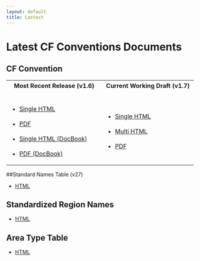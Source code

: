 ```yaml
---
layout: default
title: Lastest
---
```


# Latest CF Conventions Documents

## CF Convention 

<table>
<tr>
  <th width="300px"> Most Recent Release (v1.6) <br /> &nbsp;</th>
  <th width="300px"> Current Working Draft (v1.7) <br /> &nbsp;</th> 
</tr>
<tr>
  <td>
    <ul>
      <li> <a href="/cf-conventions/v1.6.0/cf-conventions.html">Single HTML</a> </li> <br />
      <li> <a href="/cf-conventions/v1.6.0/cf-conventions.pdf">PDF</a> </li> <br />
      <li> <a href="Data/cf-conventions/cf-conventions-1.6/build/cf-conventions.html">Single HTML (DocBook)</a> </li> <br />
      <!-- <li> <a href="Data/cf-conventions/cf-conventions-1.6/build/cf-conventions-multi.html">Multi HTML</a> </li> <br /> -->
      <li> <a href="Data/cf-conventions/cf-conventions-1.6/build/cf-conventions.pdf">PDF (DocBook)</a> </li>
    </ul>
  </td>
  <td>
    <ul>
      <li> <a href="Data/cf-conventions/cf-conventions-1.7/build/cf-conventions.html">Single HTML</a> </li> <br />
      <li> <a href="Data/cf-conventions/cf-conventions-1.7/build/cf-conventions-multi.html">Multi HTML</a> </li> <br />
      <li> <a href="Data/cf-conventions/cf-conventions-1.7/build/cf-conventions.pdf">PDF</a> </li>
    </ul>
  </td>
</tr>
</table>

##Standard Names Table (v27)
* <a href="Data/cf-standard-names/27/build/cf-standard-name-table.html">HTML</a>

## Standardized Region Names
* <a href="Data/cf-standard-names/docs/standardized-region-names.html">HTML</a>

## Area Type Table
* <a href="Data/cf-standard-names/docs/area-type-table.html"> HTML </a>
